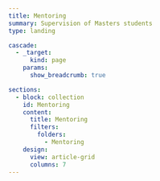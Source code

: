 ```yaml
---
title: Mentoring
summary: Supervision of Masters students
type: landing

cascade:
  - _target:
      kind: page
    params:
      show_breadcrumb: true

sections:
  - block: collection
    id: Mentoring
    content:
      title: Mentoring
      filters:
        folders:
          - Mentoring
    design:
      view: article-grid
      columns: 7
---
```

